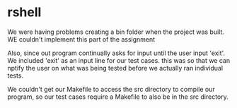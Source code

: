 # rshell

We were having problems creating a bin folder when the project was built. WE couldn't implement this part of the assignment

Also, since out program continually asks for input until the user input 'exit'. We included 'exit' as an input line for our test cases. this was so that we can nptify the user on what was being tested before we actually ran individual tests.

We couldn't get our Makefile to access the src directory to compile our program, so our test cases require a Makefile to also be in the src directory.
